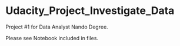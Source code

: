 # Udacity_Project_Investigate_Data
Project #1 for Data Analyst Nando Degree. 

Please see Notebook included in files. 
